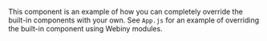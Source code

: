 This component is an example of how you can completely override the built-in components with your own.
See `App.js` for an example of overriding the built-in component using Webiny modules.